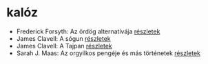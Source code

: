 # kalóz

- Frederick Forsyth: Az ördög alternatívája [részletek](_details/Frederick%20Forsyth.md#id_43)
- James Clavell: A sógun [részletek](_details/James%20Clavell.md#id_168)
- James Clavell: A Tajpan [részletek](_details/James%20Clavell.md#id_1027)
- Sarah J. Maas: Az orgyilkos pengéje és más történetek [részletek](_details/Sarah%20J.%20Maas.md#id_1685)